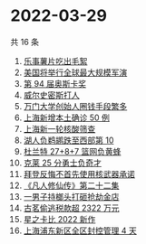 # 2022-03-29

共 16 条

<!-- BEGIN -->
<!-- 最后更新时间 Tue Mar 29 2022 07:14:16 GMT+0800 (China Standard Time) -->

1. [乐事薯片吃出毛絮](https://www.zhihu.com/search?q=乐事薯片)
1. [美国将举行全球最大规模军演](https://www.zhihu.com/search?q=美国军演)
1. [第 94 届奥斯卡奖](https://www.zhihu.com/search?q=奥斯卡奖)
1. [威尔史密斯打人](https://www.zhihu.com/search?q=威尔史密斯)
1. [万门大学创始人圈钱手段繁多](https://www.zhihu.com/search?q=万门大学)
1. [上海新增本土确诊 50 例](https://www.zhihu.com/search?q=上海新增)
1. [上海新一轮核酸筛查](https://www.zhihu.com/search?q=上海核酸)
1. [湖人负鹈鹕跌至西部第 10](https://www.zhihu.com/search?q=湖人)
1. [杜兰特 27+8+7 篮网负黄蜂](https://www.zhihu.com/search?q=篮网)
1. [克莱 25 分勇士负奇才](https://www.zhihu.com/search?q=勇士)
1. [拜登反悔不首先使用核武器承诺](https://www.zhihu.com/search?q=拜登反悔)
1. [《凡人修仙传》第二十二集](https://www.zhihu.com/search?q=凡人修仙传)
1. [一男子持榔头打砸抢劫金店](https://www.zhihu.com/search?q=打砸抢劫金店)
1. [古茗偷逃税款超 2322 万元](https://www.zhihu.com/search?q=古茗)
1. [星之卡比 2022 新作](https://www.zhihu.com/search?q=星之卡比探索发现)
1. [上海浦东新区全区封控管理 4 天](https://www.zhihu.com/search?q=上海浦东)

<!-- END -->
